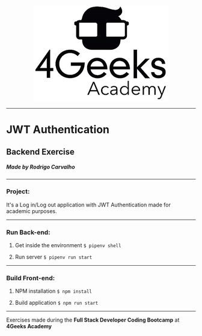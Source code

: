 <p align="center">
  <img src="./docs/assets/4geeks.jpg">
</p>

------------

# JWT Authentication

## Backend Exercise

##### Made by Rodrigo Carvalho

------------

### Project:
 
It's a Log in/Log out application with JWT Authentication made for academic purposes. 

------------

### Run Back-end:

1. Get inside the environment `$ pipenv shell`

2. Run server `$ pipenv run start`

------------

### Build Front-end:

1. NPM installation `$ npm install`

2. Build application `$ npm run start`

------------

Exercises made during the **Full Stack Developer Coding Bootcamp** at **4Geeks Academy**
